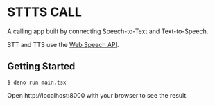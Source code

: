 # STTTS CALL

A calling app built by connecting Speech-to-Text and Text-to-Speech.

STT and TTS use the
[Web Speech API](https://developer.mozilla.org/en-US/docs/Web/API/Web_Speech_API).

## Getting Started

```
$ deno run main.tsx
```

Open http://localhost:8000 with your browser to see the result.
